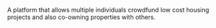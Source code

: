 A platform that allows multiple individuals crowdfund low cost housing projects and also co-owning properties with others.
